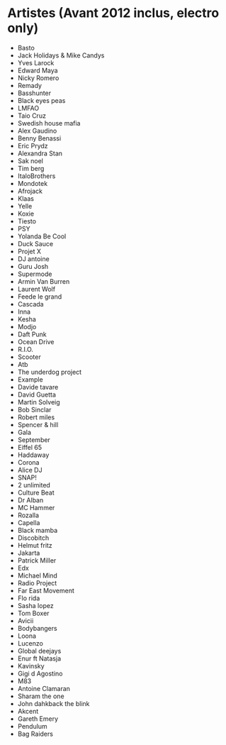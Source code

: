 # Artistes (Avant 2012 inclus, electro only)

- Basto
- Jack Holidays & Mike Candys
- Yves Larock
- Edward Maya
- Nicky Romero
- Remady
- Basshunter
- Black eyes peas
- LMFAO
- Taio Cruz
- Swedish house mafia
- Alex Gaudino
- Benny Benassi
- Eric Prydz
- Alexandra Stan
- Sak noel
- Tim berg
- ItaloBrothers
- Mondotek
- Afrojack
- Klaas
- Yelle
- Koxie
- Tiesto
- PSY
- Yolanda Be Cool 
- Duck Sauce
- Projet X
- DJ antoine
- Guru Josh
- Supermode
- Armin Van Burren
- Laurent Wolf
- Feede le grand
- Cascada
- Inna
- Kesha
- Modjo
- Daft Punk
- Ocean Drive
- R.I.O.
- Scooter
- Atb
- The underdog project
- Example
- Davide tavare
- David Guetta
- Martin Solveig
- Bob Sinclar
- Robert miles
- Spencer & hill
- Gala
- September
- Eiffel 65
- Haddaway 
- Corona
- Alice DJ
- SNAP!
- 2 unlimited 
- Culture Beat
- Dr Alban
- MC Hammer
- Rozalla
- Capella
- Black mamba
- Discobitch
- Helmut fritz
- Jakarta
- Patrick Miller
- Edx
- Michael Mind
- Radio Project
- Far East Movement
- Flo rida
- Sasha lopez
- Tom Boxer
- Avicii
- Bodybangers
- Loona
- Lucenzo
- Global deejays
- Enur ft Natasja
- Kavinsky
- Gigi d Agostino
- M83
- Antoine Clamaran
- Sharam the one
- John dahkback the blink
- Akcent
- Gareth Emery
- Pendulum
- Bag Raiders
